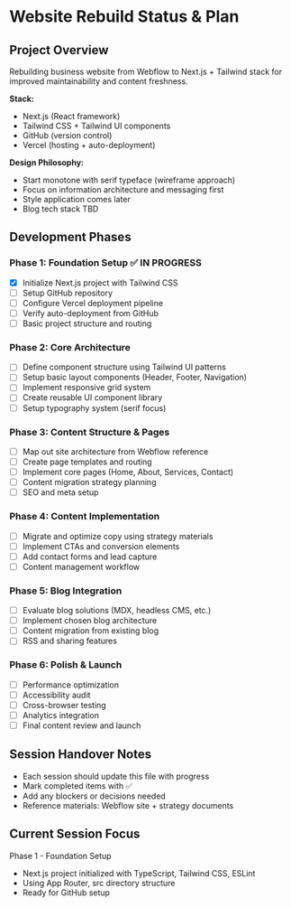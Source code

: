 # Website Rebuild Status & Plan

## Project Overview
Rebuilding business website from Webflow to Next.js + Tailwind stack for improved maintainability and content freshness.

**Stack:**
- Next.js (React framework)
- Tailwind CSS + Tailwind UI components
- GitHub (version control)
- Vercel (hosting + auto-deployment)

**Design Philosophy:**
- Start monotone with serif typeface (wireframe approach)
- Focus on information architecture and messaging first
- Style application comes later
- Blog tech stack TBD

## Development Phases

### Phase 1: Foundation Setup ✅ IN PROGRESS
- [x] Initialize Next.js project with Tailwind CSS
- [ ] Setup GitHub repository
- [ ] Configure Vercel deployment pipeline
- [ ] Verify auto-deployment from GitHub
- [ ] Basic project structure and routing

### Phase 2: Core Architecture
- [ ] Define component structure using Tailwind UI patterns
- [ ] Setup basic layout components (Header, Footer, Navigation)
- [ ] Implement responsive grid system
- [ ] Create reusable UI component library
- [ ] Setup typography system (serif focus)

### Phase 3: Content Structure & Pages
- [ ] Map out site architecture from Webflow reference
- [ ] Create page templates and routing
- [ ] Implement core pages (Home, About, Services, Contact)
- [ ] Content migration strategy planning
- [ ] SEO and meta setup

### Phase 4: Content Implementation
- [ ] Migrate and optimize copy using strategy materials
- [ ] Implement CTAs and conversion elements
- [ ] Add contact forms and lead capture
- [ ] Content management workflow

### Phase 5: Blog Integration
- [ ] Evaluate blog solutions (MDX, headless CMS, etc.)
- [ ] Implement chosen blog architecture
- [ ] Content migration from existing blog
- [ ] RSS and sharing features

### Phase 6: Polish & Launch
- [ ] Performance optimization
- [ ] Accessibility audit
- [ ] Cross-browser testing
- [ ] Analytics integration
- [ ] Final content review and launch

## Session Handover Notes
- Each session should update this file with progress
- Mark completed items with ✅
- Add any blockers or decisions needed
- Reference materials: Webflow site + strategy documents

## Current Session Focus
Phase 1 - Foundation Setup
- Next.js project initialized with TypeScript, Tailwind CSS, ESLint
- Using App Router, src directory structure
- Ready for GitHub setup